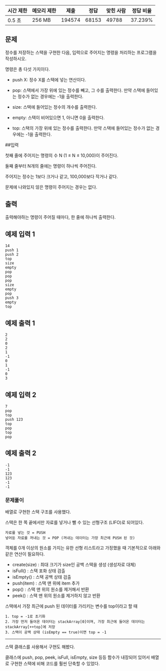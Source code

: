 | 시간 제한 | 메모리 제한 | 제출 | 정답 | 맞힌 사람 | 정답 비율 |
| --- | --- | --- | --- | --- | --- |
| 0.5 초 | 256 MB | 194574 | 68153 | 49788 | 37.239% |

## 문제

정수를 저장하는 스택을 구현한 다음, 입력으로 주어지는 명령을 처리하는 프로그램을 작성하시오.

명령은 총 다섯 가지이다.

- push X: 정수 X를 스택에 넣는 연산이다.

- pop: 스택에서 가장 위에 있는 정수를 빼고, 그 수를 출력한다.  만약 스택에 들어있는 정수가 없는 경우에는 -1을 출력한다.

- size: 스택에 들어있는 정수의 개수를 출력한다.

- empty: 스택이 비어있으면 1, 아니면 0을 출력한다.

- top: 스택의 가장 위에 있는 정수를 출력한다. 만약 스택에 들어있는 정수가 없는 경우에는 -1을 출력한다.

##입력

첫째 줄에 주어지는 명령의 수 N (1 ≤ N ≤ 10,000)이 주어진다. 

둘째 줄부터 N개의 줄에는 명령이 하나씩 주어진다. 

주어지는 정수는 1보다 크거나 같고, 100,000보다 작거나 같다. 

문제에 나와있지 않은 명령이 주어지는 경우는 없다.

## 출력

출력해야하는 명령이 주어질 때마다, 한 줄에 하나씩 출력한다.

## 예제 입력 1

```
14
push 1
push 2
top
size
empty
pop
pop
pop
size
empty
pop
push 3
empty
top
```

## 예제 출력 1

```
2
2
0
2
1
-1
0
1
-1
0
3
```

## 예제 입력 2

```
7
pop
top
push 123
top
pop
top
pop
```

## 예제 출력 2

```
-1
-1
123
123
-1
-1
```

### 문제풀이

배열로 구현한 스택 구조를 사용했다.

스택은 한 쪽 끝에서만 자료를 넣거나 뺄 수 있는 선형구조 (LIFO)로 되어있다. 

```
자료를 넣는 것 = PUSH
넣어둔 자료를 꺼내는 것 = POP (꺼내는 데이터는 가장 최근에 PUSH 된 것)
```

객체를 0개 이상의 원소를 가지는 유한 선형 리스트라고 가정했을 때 기본적으로 아래와 같은 연산이 필요하다.

- create(size) : 최대 크기가 size인 공백 스택을 생성 (생성자로 대체)
- isFull() : 스택 포화 상태 검출
- isEmpty() : 스택 공백 상태 검출
- push(item) : 스택 맨 위에 item 추가
- pop() : 스택 맨 위의 원소를 제거해서 반환
- peek() : 스택 맨 위의 원소를 제거하지 않고 반환

스택에서 가장 최근에 push 된 데이터를 가리키는 변수를 top이라고 할 때 
```
1. top = -1로 초기화
2. 가장 먼저 들어온 데이터는 stackArray[0]이며, 가장 최근에 들어온 데이터는 stackArray[++top]에 저장 
3. 스택이 공백 상태 (isEmpty == true)이면 top = -1
```

<hr/>

스택 클래스를 사용해서 구현도 해봤다. 

클래스에 push, pop, peek, isFull, isEmpty, size 등등 함수가 내장되어 있어서 배열로 구현한 스택에 비해 코드를 훨씬 단축할 수 있었다.